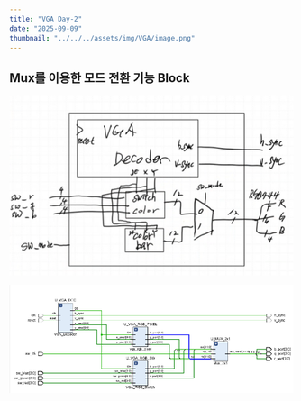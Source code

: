 ```yaml
---
title: "VGA Day-2"
date: "2025-09-09"
thumbnail: "../../../assets/img/VGA/image.png"
---
```


## Mux를 이용한 모드 전환 기능 Block
![alt text](<../../../assets/img/VGA/day-2/스크린샷 2025-09-09 094040.png>)

![alt text](<../../../assets/img/VGA/day-2/스크린샷 2025-09-09 094750.png>)